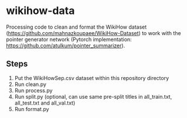 # wikihow-data
Processing code to clean and format the WikiHow dataset (https://github.com/mahnazkoupaee/WikiHow-Dataset) to work with the pointer generator network (Pytorch implementation: https://github.com/atulkum/pointer_summarizer).

## Steps
1. Put the WikiHowSep.csv dataset within this repository directory
2. Run clean.py
3. Run process.py
4. Run split.py (optional, can use same pre-split titles in all_train.txt, all_test.txt and all_val.txt)
5. Run format.py